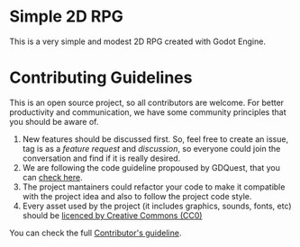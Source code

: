 # Simple 2D RPG

This is a very simple and modest 2D RPG created with Godot Engine.

# Contributing Guidelines

This is an open source project, so all contributors are welcome. For better productivity and communication, we have some community principles that you should be aware of.

1. New features should be discussed first. So, feel free to create an issue, tag is as a *feature request* and *discussion*, so everyone could join the conversation and find if it is really desired.
2. We are following the code guideline propoused by GDQuest, that you can [check here](http://docs.godotengine.org/en/latest/getting_started/scripting/gdscript/gdscript_styleguide.html).
3. The project mantainers could refactor your code to make it compatible with the project idea and also to follow the project code style.
4. Every asset used by the project (it includes graphics, sounds, fonts, etc) should be [licenced by Creative Commons (CC0)](https://creativecommons.org/share-your-work/public-domain/cc0/)

You can check the full [Contributor's guideline](CONTRIBUTING.md).